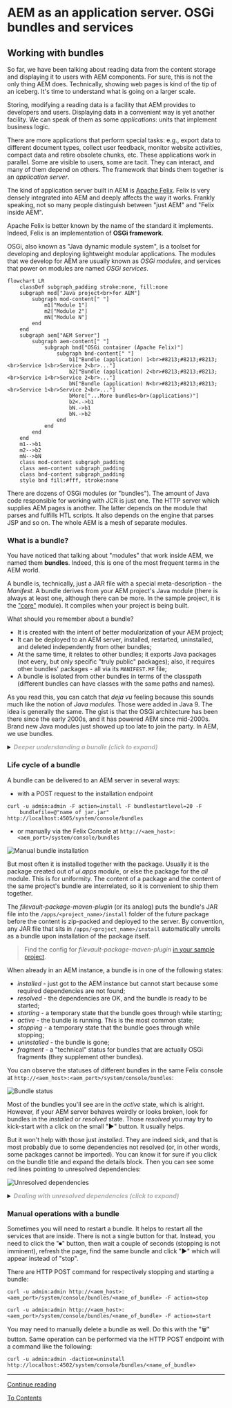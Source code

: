 # AEM as an application server. OSGi bundles and services

## Working with bundles

So far, we have been talking about reading data from the content storage and displaying it to users with AEM components. For sure, this is not the only thing AEM does. Technically, showing web pages is kind of the tip of an iceberg. It's time to understand what is going on a larger scale.

Storing, modifying a reading data is a facility that AEM provides to developers and users. Displaying data in a convenient way is yet another facility. We can speak of them as some _applications_: units that implement business logic. 

There are more applications that perform special tasks: e.g., export data to different document types, collect user feedback, monitor website activities, compact data and retire obsolete chunks, etc. These applications work in parallel. Some are visible to users, some are tacit. They can interact, and many of them depend on others. The framework that binds them together is an _application server_.

The kind of application server built in AEM is [Apache Felix](https://felix.apache.org/documentation/index.html). Felix is very densely integrated into AEM and deeply affects the way it works. Frankly speaking, not so many people distinguish between "just AEM" and "Felix inside AEM".

Apache Felix is better known by the name of the standard it implements. Indeed, Felix is an implementation of **OSGi framework**. 

OSGi, also known as "Java dynamic module system", is a toolset for developing and deploying lightweight modular applications. The modules that we develop for AEM are usually known as _OSGi modules_, and services that power on modules are named _OSGi services_.

```mermaid
flowchart LR
    classDef subgraph_padding stroke:none, fill:none
    subgraph mod["Java project<br>for AEM"]
        subgraph mod-content[" "]
            m1["Module 1"]
            m2["Module 2"]
            mN["Module N"]
        end
    end
    subgraph aem["AEM Server"]
        subgraph aem-content[" "]
            subgraph bnd["OSGi container (Apache Felix)"]
                subgraph bnd-content[" "]
                    b1["Bundle (application) 1<br>#8213;#8213;#8213;<br>Service 1<br>Service 2<br>..."]
                    b2["Bundle (application) 2<br>#8213;#8213;#8213;<br>Service 1<br>Service 2<br>..."]
                    bN["Bundle (application) N<br>#8213;#8213;#8213;<br>Service 1<br>Service 2<br>..."]
                    bMore["...More bundles<br>(applications)"]
                    b2<.->b1
                    bN.->b1
                    bN.->b2
                end
            end
        end
    end
    m1-->b1
    m2-->b2
    mN-->bN
    class mod-content subgraph_padding
    class aem-content subgraph_padding
    class bnd-content subgraph_padding
    style bnd fill:#fff, stroke:none
```
There are dozens of OSGi modules (or "bundles"). The amount of Java code responsible for working with JCR is just one. The HTTP server which supplies AEM pages is another. The latter depends on the module that parses and fulfills HTL scripts. It also depends on the engine that parses JSP and so on. The whole AEM is a mesh of separate modules.

### What is a bundle?

You have noticed that talking about "modules" that work inside AEM, we named them **bundles**. Indeed, this is one of the most frequent terms in the AEM world.

A bundle is, technically, just a JAR file with a special meta-description - the _Manifest_. A bundle derives from your AEM project's  Java module (there is always at least one, although there can be more. In the sample project, it is the ["core"](/project/core) module). It compiles when your project is being built.

What should you remember about a bundle?

* It is created with the intent of better modularization of your AEM project;
* It can be deployed to an AEM server, installed, restarted, uninstalled, and deleted independently from other bundles;
* At the same time, it relates to other bundles; it exports Java packages (not every, but only specific "truly public" packages); also, it requires other bundles' packages - all via its `MANIFEST.MF` file;
* A bundle is isolated from other bundles in terms of the classpath (different bundles can have classes with the same paths and names).

As you read this, you can catch that _deja vu_ feeling because this sounds much like the notion of _Java modules_. Those were added in Java 9. The idea is generally the same. The gist is that the OSGi architecture has been there since the early 2000s, and it has powered AEM since mid-2000s. Brand new Java modules just showed up too late to join the party. In AEM, we use bundles.

<details>
<summary><em style="color:#aaa; font-weight: bold">Deeper understanding a bundle (click to expand)</em></summary>

<b>Why does your _core_ module compile into a bundle?</b> 

There is a Maven plugin responsible for this. In the sample project, this is _maven-bundle-plugin_ (there exist alternatives as well).

```xml
<plugin>
    <groupId>org.apache.felix</groupId>
    <artifactId>maven-bundle-plugin</artifactId>
    <version>5.1.2</version>
    <configuration>
        <exportScr>true</exportScr>
        <instructions>
            <Import-Package>javax.inject;javax.annotation;version=0.0.0,*;resolution:=optional</Import-Package>
            <Sling-Model-Packages>com.exadel.aem.core.models</Sling-Model-Packages>
            <Export-Package>com.exadel.aem.core.*</Export-Package>
            <_dsannotations>*</_dsannotations>
            <_metatypeannotations>*</_metatypeannotations>
        </instructions>
    </configuration>
    <executions>
        <execution>
            <id>generate-scr-metadata</id>
            <goals>
                <goal>bundle</goal>
                <goal>manifest</goal>
            </goals>
        </execution>
    </executions>
</plugin>
```

All this plugin (or a similar one) does is composes the `MANIFEST.MF` file and, optionally puts additional resources into the JAR file.

Uou can later find `MANIFEST.MF` in the compiled JAR file under the _target_ folder:

![MANIFEST.MF file location](./img/manifest-mf-location.png)

... and it goes like this:
```
Manifest-Version: 1.0
Created-By: Apache Maven Bundle Plugin
Build-Jdk-Spec: 11
Bnd-LastModified: 1665185525517
Build-Jdk: 11.0.13
Bundle-Description: Core bundle for Sample AEM Project
Bundle-ManifestVersion: 2
Bundle-Name: Sample AEM Project - Core
Bundle-SymbolicName: com.exadel.aem.sample-project.core
Bundle-Version: 1.0.0.SNAPSHOT
Export-Package: com.exadel.aem.core.models;uses:="org.apache.sling.api,o
 rg.apache.sling.api.resource,org.apache.sling.models.annotations";versi
 on="1.0.0"
Import-Package: javax.inject;version="0.0.0",javax.annotation;version="0
 .0.0",org.apache.sling.api;resolution:=optional;version="[2.3,3)",org.a
 pache.sling.api.resource;resolution:=optional;version="[2.12,3)",org.ap
 ache.sling.models.annotations;resolution:=optional;version="[1.5,2)",or
 g.apache.sling.models.annotations.injectorspecific;resolution:=optional
 ;version="[1.1,2)",org.apache.sling.models.factory;resolution:=optional
 ;version="[1.4,2)"
Require-Capability: osgi.ee;filter:="(&(osgi.ee=JavaSE)(version=11))"
Sling-Model-Packages: com.exadel.aem.core.models
Tool: Bnd-5.1.1.202006162103
```
You can read about all the sections of `MANIFEST.MF` what what they are for in [this page](https://www.vogella.com/tutorials/OSGi/article.html#the-manifest-file-manifest-mf).

<b>How is the manifest created?</b>

The _maven-bundle-plugin_ scans Java classes of the current module, processes annotations, and extracts some info to put in the manifest. Also, it adds some data from the plugin's config (such is the name of a Sling Models package). You don't have to create a manifest by hand - you just provide proper annotations (such as `@Model`) and adequate plugin config.

<b>Ways to deal with JAR files without a manifest</b>

Only JAR files with a manifest can be installed as parts of the AEM's application container. However, some functionality you need may come from a 3rd-party library that does not have an OSGi manifest. Such libraries as Apache Commons, Jackson, Jsoup, etc., do not have manifests. That's why they speak of "OSGi-ready" and "non-OSGi-ready" libraries.

How should we deal with the latter? 

Sometimes an OSGi-ready variant of a library can be found, although not as famous as a "usual" one.

Other times they suggest that you insert a non-OSGi-ready JAR dependency inside the OSGi-ready artifact that you build out of your project. This is achieved quite easily: add the following line in your _maven-bundle-plugin_ config:

```
<configuration>
    <instructions>
        <!-- ... -->
        <Embed-Dependency>*;scope=compile</Embed-Dependency>
    </instructions>
</configuration>
```
If the needed library is a Maven dependency in the compile scope, it will just be embedded. <small>The wildcard here is for any dependency. Instead, you may specify a concrete artifact ID or several ones, comma-separated.</small>

<small>Else, you can turn a foreign JAR file into an OSGi-compliant library by creating and embedding a manifest by hand. See explanation [here](https://dev.lucee.org/t/how-do-i-convert-an-existing-jar-file-into-an-osgi-bundle/374). We don't fairly recommend this approach, though.</small>
</details>

### Life cycle of a bundle

A bundle can be delivered to an AEM server in several ways:
- with a POST request to the installation endpoint 
```
curl -u admin:admin -F action=install -F bundlestartlevel=20 -F 
    bundlefile=@"name of jar.jar" http://localhost:4505/system/console/bundles
```
- or manually via the Felix Console at `http://<aem_host>:<aem_port>/system/console/bundles`

![Manual bundle installation](./img/manual-bundle-install.png)

But most often it is installed together with the package. Usually it is the package created out of _ui.apps_ module, or else the package for the _all_ module. This is for uniformity. The content of a package and the content of the same project's bundle are interrelated, so it is convenient to ship them together. 

The _filevault-package-maven-plugin_ (or its analog) puts the bundle's JAR file into the `/apps/<project_name>/install` folder of the future package before the content is zip-packed and deployed to the server. By convention, any JAR file that sits in `/apps/<project_name>/install` automatically unrolls as a bundle upon installation of the package itself.

> Find the config for _filevault-package-maven-plugin_ [in your sample project](/project/all/pom.xml).

When already in an AEM instance, a bundle is in one of the following states:
- *installed* - just got to the AEM instance but cannot start because some required dependencies are not found;
- *resolved* - the dependencies are OK, and the bundle is ready to be started;
- *starting* - a temporary state that the bundle goes through while starting;
- *active* - the bundle is running. This is the most common state;
- *stopping* - a temporary state that the bundle goes through while stopping;
- *uninstalled* - the bundle is gone;
- *fragment* - a "technical" status for bundles that are actually OSGi fragments (they supplement other bundles).

You can observe the statuses of different bundles in the same Felix console at `http://<aem_host>:<aem_port>/system/console/bundles`:

![Bundle status](./img/bundle-status.png)

Most of the bundles you'll see are in the _active_ state, which is alright. However, if your AEM server behaves weirdly or looks broken, look for bundles in the _installed_ or _resolved_ state. Those _resolved_ you may try to kick-start with a click on the small "▶" button. It usually helps.

But it won't help with those just _installed_. They are indeed sick, and that is most probably due to some dependencies not resolved (or, in other words, some packages cannot be imported). You can know it for sure if you click on the bundle title and expand the details block. Then you can see some red lines pointing to unresolved dependencies:

![Unresolved dependencies](./img/unresolved-dependencies.png)

<details>
<summary><em style="color:#aaa; font-weight: bold">Dealing with unresolved dependencies (click to expand)</em></summary>

A bundle can start when it is able to reach all the stuff listed in the `Import-Packages` section of `MANIFEST.MF`. Notably, the required packages must have some particular version like `[2.12,3)` (reads: "a version starting with 2.12, inclusive up to version 3, exclusive). 

These limitations come from the analysis of `pom.xml` file, of its "dependencies" section. You declare some dependencies as _provided_, that is, you expect them to be present on the server. Maven converts these "expectations" into the `Inported-Packages` entry. If you were mistaken when expecting this particular item, the "cannot be resolved" error is just around the corner.

So, the first thing you must do is revise your dependencies. Try to search the `/system/console/bundles` page for the name of the dependency you need. It might still be there but with a different version. Then you can just amend the version in `pom.xml`.

Otherwise, it is not there. The `org.jsoup` thing in the screenshot above is just that case. Often this is due to the dependency being a non-OSGi-ready one. Then you can consider changing the scope to _provided_ and making sure the
appropriate JAR file embeds into the bundle of your own as we discussed above.

Another option is adding the following to _maven-bundle-plugin_:
```xml
<configuration>
    <instructions>
        <!-- ... -->
        <Import-Package>*;resolution:=optional</Import-Package>
        <!-- "*" means "any package at all". You can narrow down the instruction
        to a particular package, like "org.jsoup;resolution:=optional" -->
    </instructions>
</configuration>
```
Thus you instruct the OSGi framework that missing a dependency is not a blocker for the bundle to start. Be careful, though. It makes a little sense to ignore the absence of a class if are going to use it. This will only lead to the likes of `ClassNotFoundException` later on. 

The optional resolution makes sense if you don't even have an idea where the packages that the Felix Console paints in red are used. In this case, they are probably _transitive dependencies_ (own dependencies of a dependency of yours). Chances are that your code could live without them. At least, you can try.  

Quite often, the Felix console shows in red the packages from another bundle of yours. It means that this other package cannot be started in its own turn. So you need to expand that bundle and try to troubleshoot there. As you succeed, chances are that both your bundles will be up and running.
</details>

### Manual operations with a bundle

Sometimes you will need to restart a bundle. It helps to restart all the services that are inside. There is not a single button for that. Instead, you need to click the "⏹" button, then wait a couple of seconds (stopping is not imminent), refresh the page, find the same bundle and click "▶" which will appear instead of "stop".

There are HTTP POST command for respectively stopping and starting a bundle:
```
curl -u admin:admin http://<aem_host>:<aem_port>/system/console/bundles/<name_of_bundle> -F action=stop

curl -u admin:admin http://<aem_host>:<aem_port>/system/console/bundles/<name_of_bundle> -F action=start
```

You may need to manually delete a bundle as well. Do this with the "🗑" button. Same operation can be performed via the HTTP POST endpoint with a command like the following:
```
curl -u admin:admin -daction=uninstall http://localhost:4502/system/console/bundles/<name_of_bundle>
```

---

[Continue reading](part2.md)

[To Contents](../../README.md)
